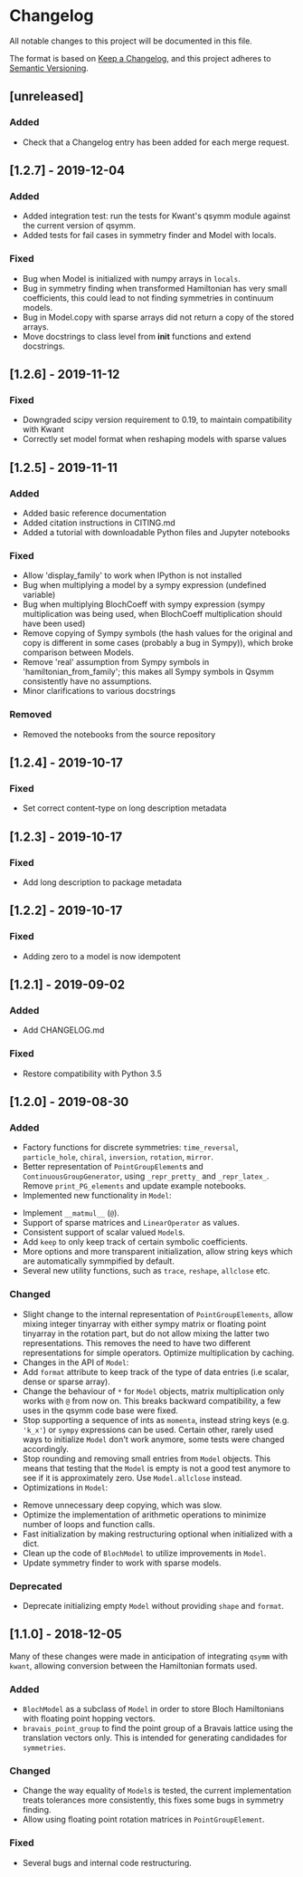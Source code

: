 # Changelog
All notable changes to this project will be documented in this file.

The format is based on [Keep a Changelog](https://keepachangelog.com/en/1.0.0/),
and this project adheres to [Semantic Versioning](https://semver.org/spec/v2.0.0.html).

## [unreleased]

### Added

- Check that a Changelog entry has been added for each merge request.


## [1.2.7] - 2019-12-04

### Added
- Added integration test: run the tests for Kwant's qsymm module against the
  current version of qsymm.
- Added tests for fail cases in symmetry finder and Model with locals.

### Fixed
- Bug when Model is initialized with numpy arrays in `locals`.
- Bug in symmetry finding when transformed Hamiltonian has very small coefficients,
  this could lead to not finding symmetries in continuum models.
- Bug in Model.copy with sparse arrays did not return a copy of the stored arrays.
- Move docstrings to class level from __init__ functions and extend docstrings.

## [1.2.6] - 2019-11-12

### Fixed
- Downgraded scipy version requirement to 0.19, to maintain
  compatibility with Kwant
- Correctly set model format when reshaping models with sparse values

## [1.2.5] - 2019-11-11
### Added
- Added basic reference documentation
- Added citation instructions in CITING.md
- Added a tutorial with downloadable Python files and Jupyter notebooks

### Fixed
- Allow 'display_family' to work when IPython is not installed
- Bug when multiplying a model by a sympy expression (undefined variable)
- Bug when multiplying BlochCoeff with sympy expression (sympy multiplication was
  being used, when BlochCoeff multiplication should have been used)
- Remove copying of Sympy symbols (the hash values for the original and copy is
  different in some cases (probably a bug in Sympy)), which broke comparison
  between Models.
- Remove 'real' assumption from Sympy symbols in 'hamiltonian_from_family'; this
  makes all Sympy symbols in Qsymm consistently have no assumptions.
- Minor clarifications to various docstrings

### Removed
- Removed the notebooks from the source repository

## [1.2.4] - 2019-10-17
### Fixed
- Set correct content-type on long description metadata

## [1.2.3] - 2019-10-17
### Fixed
- Add long description to package metadata

## [1.2.2] - 2019-10-17
### Fixed
- Adding zero to a model is now idempotent

## [1.2.1] - 2019-09-02
### Added
- Add CHANGELOG.md

### Fixed
+ Restore compatibility with Python 3.5

## [1.2.0] - 2019-08-30
### Added
- Factory functions for discrete symmetries: `time_reversal`, `particle_hole`, `chiral`, `inversion`, `rotation`, `mirror`.
- Better representation of `PointGroupElement`s and `ContinuousGroupGenerator`, using `_repr_pretty_` and `_repr_latex_`. Remove `print_PG_elements` and update example notebooks.
- Implemented new functionality in `Model`:
 + Implement `__matmul__` (`@`).
 + Support of sparse matrices and `LinearOperator` as values.
 + Consistent support of scalar valued `Model`s.
 + Add `keep` to only keep track of certain symbolic coefficients.
 + More options and more transparent initialization, allow string keys which are automatically symmpified by default.
 + Several new utility functions, such as `trace`, `reshape`, `allclose` etc.

### Changed
- Slight change to the internal representation of `PointGroupElements`, allow mixing integer tinyarray with either sympy matrix or floating point tinyarray in the rotation part, but do not allow mixing the latter two representations. This removes the need to have two different representations for simple operators. Optimize multiplication by caching.
- Changes in the API of `Model`:
 - Add `format` attribute to keep track of the type of data entries (i.e scalar, dense or sparse array).
 - Change the behaviour of `*` for `Model` objects, matrix multiplication only works with `@` from now on. This breaks backward compatibility, a few uses in the qsymm code base were fixed.
 - Stop supporting a sequence of ints as `momenta`, instead string keys (e.g. `'k_x'`) or `sympy` expressions can be used. Certain other, rarely used ways to initialize `Model` don't work anymore, some tests were changed accordingly.
 - Stop rounding and removing small entries from `Model` objects. This means that testing that the `Model` is empty is not a good test anymore to see if it is approximately zero. Use `Model.allclose` instead.
- Optimizations in `Model`:
 + Remove unnecessary deep copying, which was slow.
 + Optimize the implementation of arithmetic operations to minimize number of loops and function calls.
 + Fast initialization by making restructuring optional when initialized with a dict.
 + Clean up the code of `BlochModel` to utilize improvements in `Model`.
 + Update symmetry finder to work with sparse models.

### Deprecated
- Deprecate initializing empty `Model` without providing `shape` and `format`.

## [1.1.0] - 2018-12-05
Many of these changes were made in anticipation of integrating `qsymm` with `kwant`,
allowing conversion between the Hamiltonian formats used.

### Added
+ `BlochModel` as a subclass of `Model` in order to store Bloch Hamiltonians
  with floating point hopping vectors.
+ `bravais_point_group` to find the point group of a Bravais lattice using the
  translation vectors only. This is intended for generating candidades for `symmetries`.

### Changed
+ Change the way equality of `Model`s is tested, the current implementation treats
  tolerances more consistently, this fixes some bugs in symmetry finding.
+ Allow using floating point rotation matrices in `PointGroupElement`.

### Fixed
+ Several bugs and internal code restructuring.
